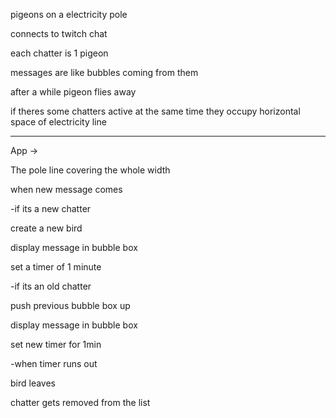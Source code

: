 pigeons on a electricity pole

connects to twitch chat

each chatter is 1 pigeon

messages are like bubbles coming from them

after a while pigeon flies away

if theres some chatters active at the same time they occupy horizontal space of electricity line


-----------


App ->

The pole line covering the whole width

when new message comes

-if its a new chatter

create a new bird

display message in bubble box

set a timer of 1 minute


-if its an old chatter

push previous bubble box up

display message in bubble box

set new timer for 1min

-when timer runs out

bird leaves

chatter gets removed from the list